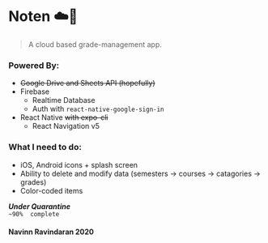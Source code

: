 # Noten :cloud::pencil:
> A cloud based grade-management app. 

### Powered By:
- ~~Google Drive and Sheets API (hopefully)~~
- Firebase
  - Realtime Database
  - Auth with `react-native-google-sign-in`
- React Native ~~with expo-cli~~
  - React Navigation v5

### What I need to do:

- iOS, Android icons + splash screen
- Ability to delete and modify data (semesters -> courses -> catagories -> grades)
- Color-coded items


**_Under Quarantine_**  
`~90%  complete` 

#### Navinn Ravindaran 2020